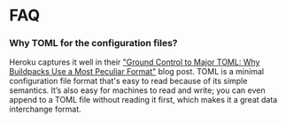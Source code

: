 # FAQ

### Why TOML for the configuration files?

Heroku captures it well in their ["Ground Control to Major TOML: Why Buildpacks Use a Most Peculiar Format"](https://blog.heroku.com/why-buildpacks-use-toml) blog post. TOML is a minimal configuration file format that's easy to read because of its simple semantics. It’s also easy for machines to read and write; you can even append to a TOML file without reading it first, which makes it a great data interchange format.

